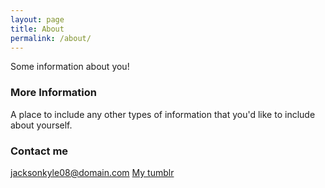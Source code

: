 ```yaml
---
layout: page
title: About
permalink: /about/
---
```


Some information about you!

### More Information

A place to include any other types of information that you'd like to include about yourself.

### Contact me

[jacksonkyle08@domain.com](mailto:jacksonkyle08@gmail.com)
[My tumblr](kneeslice.tumblr.com)
